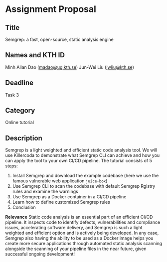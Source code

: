 # Assignment Proposal

## Title
Semgrep: a fast, open-source, static analysis engine

## Names and KTH ID
Minh Allan Dao (madao@ug.kth.se)
Jun-Wei Liu (jwliu@kth.se)

## Deadline
Task 3

## Category
Online tutorial

## Description
Semgrep is a light weighted and efficient static code analysis tool. We will use Killercoda to demonstrate what Semgrep CLI can achieve and how you can apply the tool to your own CI/CD pipeline. The tutorial consists of 5 steps:
1. Install Semgrep and download the example codebase (here we use the famous vulnerable web application `juice-box`)
2. Use Semgrep CLI to scan the codebase with default Semgrep Rgistry rules and examine the warnings
3. Use Semgrep as a Docker container in a CI/CD pipeline
4. Learn how to define customized Semgrep rules
5. Conclusion

**Relevance**
Static code analysis is an essential part of an efficient CI/CD pipeline. It inspects code to identify defects, vulnerabilities and compliance issues, accelerating software delivery, and Semgrep is such a light weighted and efficient option and is actively being developed. In any case, Semgrep also having the ability to be used as a Docker image helps you create more secure applications through automated static analysis scanning alongside the scanning of your pipeline files in the near future, given successful ongoing development!